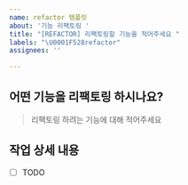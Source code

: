 ```yaml
---
name: refactor 템플릿
about: '기능 리팩토링 '
title: "[REFACTOR] 리팩토링할 기능을 적어주세요 "
labels: "\U0001F528refactor"
assignees: ''

---
```


## 어떤 기능을 리팩토링 하시나요?

> 리팩토링 하려는 기능에 대해 적어주세요 

## 작업 상세 내용

- [ ] TODO
